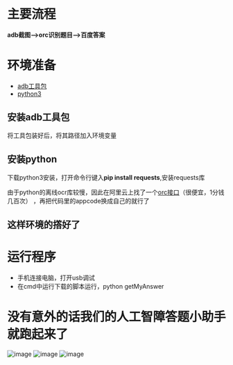 # 主要流程


**adb截图-->orc识别题目-->百度答案**

# 环境准备
- [adb工具包](http://www.skycn.com/soft/appid/24272.html)
- [python3](https://www.python.org/downloads/)

## 安装adb工具包
将工具包装好后，将其路径加入环境变量

## 安装python
下载python3安装，打开命令行键入**pip install requests**,安装requests库

由于python的离线ocr库较慢，因此在阿里云上找了一个[orc接口](https://market.aliyun.com/products/57124001/cmapi023869.html?spm=5176.2020520132.101.4.OqWAJI#sku=yuncode1786900000)（很便宜，1分钱几百次）
，再把代码里的appcode换成自己的就行了

这样环境的撘好了
-------------

# 运行程序
- 手机连接电脑，打开usb调试
- 在cmd中运行下载的脚本运行，python getMyAnswer

# 没有意外的话我们的人工智障答题小助手就跑起来了
![image](https://github.com/turbineyang/getMyAnswer/blob/master/screenshot.png?raw=true)
![image](https://github.com/turbineyang/getMyAnswer/blob/master/res.png?raw=true)
![image](https://github.com/turbineyang/getMyAnswer/blob/master/time.png?raw=true)
